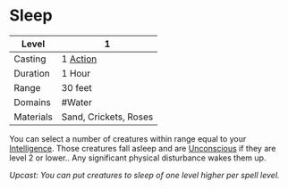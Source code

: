 # Sleep

| Level     | 1                                                  |
| --------- | -------------------------------------------------- |
| Casting   | 1 [Action](../../../../Game%20Structure/Action.md) |
| Duration  | 1 Hour                                             |
| Range     | 30 feet                                            |
| Domains   | #Water                                             |
| Materials | Sand, Crickets, Roses                              |

You can select a number of creatures within range equal to your [Intelligence](../../../../Player%20Character%20Components/Chosen%20Statistics/Intelligence.md). Those creatures fall asleep and are [Unconscious](../../../../Conditions/Unconscious.md) if they are level 2 or lower.. Any significant physical disturbance wakes them up.

*Upcast: You can put creatures to sleep of one level higher per spell level.*